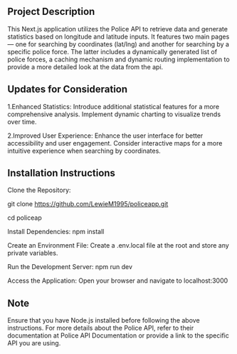 ## Project Description
This Next.js application utilizes the Police API to retrieve data and generate statistics based on longitude and latitude inputs. It features two main pages— one for searching by coordinates (lat/lng) and another for searching by a specific police force. The latter includes a dynamically generated list of police forces, a caching mechanism and dynamic routing implementation to provide a more detailed look at the data from the api. 

## Updates for Consideration
1.Enhanced Statistics: Introduce additional statistical features for a more comprehensive analysis.
Implement dynamic charting to visualize trends over time.

2.Improved User Experience: Enhance the user interface for better accessibility and user engagement.
Consider interactive maps for a more intuitive experience when searching by coordinates.

## Installation Instructions
Clone the Repository:

git clone https://github.com/LewieM1995/policeapp.git

cd policeap

Install Dependencies:
npm install

Create an Environment File:
Create a .env.local file at the root and store any private variables.

Run the Development Server:
npm run dev

Access the Application:
Open your browser and navigate to localhost:3000

## Note
Ensure that you have Node.js installed before following the above instructions. For more details about the Police API, refer to their documentation at Police API Documentation or provide a link to the specific API you are using.
